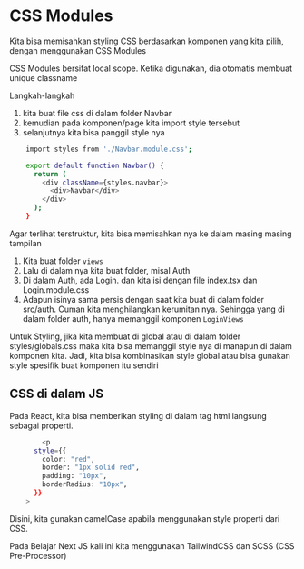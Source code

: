 # CSS Modules
Kita bisa memisahkan styling CSS berdasarkan komponen yang kita pilih, dengan menggunakan CSS Modules

CSS Modules bersifat local scope. Ketika digunakan, dia otomatis membuat unique classname

Langkah-langkah 
  1. kita buat file css di dalam folder Navbar
  2. kemudian pada komponen/page kita import style tersebut
  3. selanjutnya kita bisa panggil style nya

  ```bash
      import styles from './Navbar.module.css';

      export default function Navbar() {
        return (
          <div className={styles.navbar}>
            <div>Navbar</div>
          </div>
        );
      }
  ```
Agar terlihat terstruktur, kita bisa memisahkan nya ke dalam masing masing tampilan

1. Kita buat folder `views`
2. Lalu di dalam nya kita buat folder, misal Auth 
3. Di dalam Auth, ada Login. dan kita isi dengan file index.tsx dan Login.module.css
4. Adapun isinya sama persis dengan saat kita buat di dalam folder src/auth. Cuman kita menghilangkan kerumitan nya.
  Sehingga yang di dalam folder auth, hanya memanggil komponen `LoginViews`

Untuk Styling, jika kita membuat di global atau di dalam folder styles/globals.css maka kita bisa memanggil style nya di manapun di dalam komponen kita. 
Jadi, kita bisa kombinasikan style global atau bisa gunakan style spesifik buat komponen itu sendiri

## CSS di dalam JS
  Pada React, kita bisa memberikan styling di dalam tag html langsung sebagai properti.

  ```bash
          <p
        style={{
          color: "red",
          border: "1px solid red",
          padding: "10px",
          borderRadius: "10px",
        }}
      >
  ```

  Disini, kita gunakan camelCase apabila menggunakan style properti dari CSS.
  
Pada Belajar Next JS kali ini kita menggunakan TailwindCSS dan SCSS (CSS Pre-Processor)
